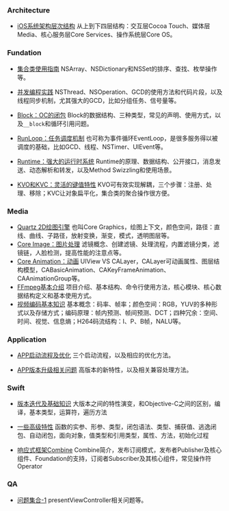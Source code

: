 ### Architecture

- [iOS系统架构层次结构](https://github.com/Walkerant/Study/tree/master/ios/md/architecture.md) 从上到下四层结构：交互层Cocoa Touch、媒体层Media、核心服务层Core Services、操作系统层Core OS。

### Fundation

- [集合类使用指南](https://github.com/Walkerant/Study/tree/master/ios/md/collection.md) NSArray、NSDictionary和NSSet的排序、查找、枚举操作等。

- [并发编程实践](https://github.com/Walkerant/Study/tree/master/ios/md/concurrent.md) NSThread、NSOperation、GCD的使用方法和代码片段，以及线程同步机制，尤其强大的GCD，比如分组任务、信号量等。

- [Block：OC的闭包](https://github.com/Walkerant/Study/tree/master/ios/md/block.md) Block的数据结构、三种类型，常见的声明、使用方式，以及`__block`和循环引用问题。

- [RunLoop：任务调度机制](https://github.com/Walkerant/Study/tree/master/ios/md/runloop.md) 也可称为事件循环EventLoop，是很多服务得以被调度的基础，比如GCD、线程、NSTimer、UIEvent等。

- [Runtime：强大的运行时系统](https://github.com/Walkerant/Study/tree/master/ios/md/runtime.md) Runtime的原理、数据结构、公开接口，消息发送、动态解析和转发，以及Method Swizzling和使用场景。

- [KVO和KVC：灵活的键值特性](https://github.com/Walkerant/Study/tree/master/ios/md/kvo-kvc.md) KVO可有效实现解耦，三个步骤：注册、处理、移除；KVC让对象扁平化，集合类的聚合操作很方便。

### Media

- [Quartz 2D绘图引擎](https://github.com/Walkerant/Study/tree/master/ios/md/quartz.md) 也叫Core Graphics，绘图上下文，颜色空间，路径：直线、曲线、子路径，放射变换，渐变，模式，透明图层等。
- [Core Image：图片处理](https://github.com/Walkerant/Study/tree/master/ios/md/core-image.md) 滤镜概念、创建滤镜、处理流程，内置滤镜分类，滤镜链，人脸检测，提高性能的注意点等。
- [Core Animation：动画](https://github.com/Walkerant/Study/tree/master/ios/md/core-animation.md) UIView VS CALayer，CALayer可动画属性、图层结构模型，CABasicAnimation、CAKeyFrameAnimation、CAAnimationGroup等。
- [FFmpeg基本介绍](https://github.com/Walkerant/Study/tree/master/ios/md/avf-ffmpeg.md) 项目介绍、基本结构、命令行使用方法，核心模块、核心数据结构定义和基本使用方式。
- [视频编码基本知识](https://github.com/Walkerant/Study/tree/master/ios/md/video-basic.md) 基本概念：码率、帧率；颜色空间：RGB，YUV的多种形式以及存储方式；编码原理：帧内预测、帧间预测、DCT；四种冗余：空间、时间、视觉、信息熵；H264码流结构：I、P、B帧，NALU等。

### Application

- [APP启动流程及优化](https://github.com/Walkerant/Study/tree/master/ios/md/launch.md) 三个启动流程，以及相应的优化方法。

- [APP版本升级相关问题](https://github.com/Walkerant/Study/tree/master/ios/md/version.md) 高版本的新特性，以及相关兼容处理方法。

### Swift

- [版本迭代及基础知识](https://github.com/Walkerant/Study/tree/master/ios/md/swift-overview.md) 大版本之间的特性演变，和Objective-C之间的区别，编译，基本类型，运算符，遍历方法

- [一些高级特性](https://github.com/Walkerant/Study/tree/master/ios/md/swift-advanced.md) 函数的实参、形参、类型，闭包语法、类型、捕获值、逃逸闭包、自动闭包，面向对象，值类型和引用类型，属性、方法，初始化过程

- [响应式框架Combine](https://github.com/Walkerant/Study/tree/master/ios/md/swift-combine.md) Combine简介，发布订阅模式，发布者Publisher及核心组件、Foundation的支持，订阅者Subscriber及其核心组件，常见操作符Operator

### QA

- [问题集合-1](https://github.com/Walkerant/Study/tree/master/ios/md/qa-1.md) presentViewController相关问题等。